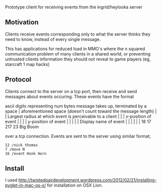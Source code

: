Prototype client for receiving events from 
the ingrid/heylooka server


Motivation
----------

Clients receive events corresponding only to what the server
thinks they need to know, instead of every single message.

This has applications for reduced load in MMO's where the n
squared communication problem of many clients in a shared world,
or preventing untrusted clients information they should not
reveal to game players (eg, starcraft 1 map hacks)

Protocol
--------

Clients connect to the server on a tcp port, then receive and send
messages about events occuring. These events have the format

   ascii digits representing num bytes message takes up, terminated by a space
   | aforementioned space (doesn't count toward the message length)
   | | Largest radius at which event is perceivable to a client
   | | |  x-position of event
   | | |  |  y-position of event
   | | |  |  |  Display name of event
   | | |  |  |  | 
   18 17 217 23 Big Boom

over a tcp connection. Events are sent to the server using similar format;

    12 /nick thomas
    7 /move N
    16 /event Honk Horn

Install
-------

I used
http://twistedpairdevelopment.wordpress.com/2012/02/21/installing-pyglet-in-mac-os-x/
for installation on OSX Lion.
